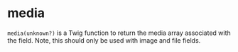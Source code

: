 # media

`media(unknown?)` is a Twig function to return the media array associated with the field. Note, this should only be
used with image and file fields.